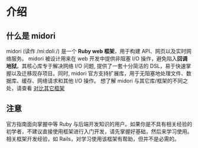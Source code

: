 # 介绍

## 什么是 midori

midori (读作 /miːdɒliː/) 是一个 **Ruby web 框架**，用于构建 API、网页以及实时网络服务。 midori 被设计用来在 web 开发中提供非阻塞 I/O 操作，避免陷入**回调地狱**。其核心库专于解决网络 I/O 问题, 提供了一套十分简洁的 DSL，易于快速掌握以及迁移现存项目。同时, midori 官方支持扩展库，用于无阻塞地处理文件、数据库、缓存、网络请求和其他 I/O 操作。
想了解 midori 与其它库/框架的不同之处，请查看 [对比其它框架](meta/comparison_with_other_frameworks.md)

## 注意

官方指南面向掌握中等 Ruby 与后端开发知识的用户。如果你是不具有相关经验的初学者，不建议直接使用框架进行入门开发，请先掌握好基础，然后来学习使用。 相关框架开发经验，如 Rails，对学习使用该框架有帮助，但并不是必需的。